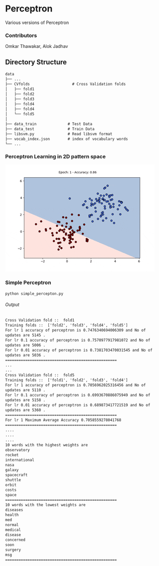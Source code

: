 # Perceptron
Various versions of Perceptron 

### Contributors

Omkar Thawakar, Alok Jadhav

## Directory Structure

    data
    ├── ...
    ├── CVfolds                   # Cross Validation folds
    │   ├── fold1          
    │   ├── fold2
    │   ├── fold3
    │   ├── fold4
    │   ├── fold4
    │   └── fold5 
    │
    ├── data_train              # Test Data
    ├── data_test               # Train Data
    ├── libsvm.py               # Read libsvm format
    ├── vocab_index.json        # index of vocabulary words
    └── ...
    
### Perceptron Learning in 2D pattern space
![](data/perceptron_learning.gif)

### Simple Perceptron
```
python simple_percepton.py
```
###### Output
```
Cross Validation fold ::  fold1
Training folds ::  ['fold2', 'fold3', 'fold4', 'fold5']
For lr 1 accuracy of perceptron is 0.7476340694006309 and No of updates are 5145 .
For lr 0.1 accuracy of perceptron is 0.7570977917981072 and No of updates are 5006 .
For lr 0.01 accuracy of perceptron is 0.7381703470031545 and No of updates are 5036 .
==================================================
...
...
Cross Validation fold ::  fold5
Training folds ::  ['fold1', 'fold2', 'fold3', 'fold4']
For lr 1 accuracy of perceptron is 0.7056962025316456 and No of updates are 5110 .
For lr 0.1 accuracy of perceptron is 0.6993670886075949 and No of updates are 5158 .
For lr 0.01 accuracy of perceptron is 0.689873417721519 and No of updates are 5360 .
==================================================
For lr 1 Maximum Average Accuracy 0.7058559278041768
==================================================
....
....
....
10 words with the highest weights are
observatory
rocket
international
nasa
galaxy
spacecraft
shuttle
orbit
costs
space
==================================================
10 words with the lowest weights are
diseases
health
med
normal
medical
disease
concerned
soon
surgery
msg
==================================================
```
